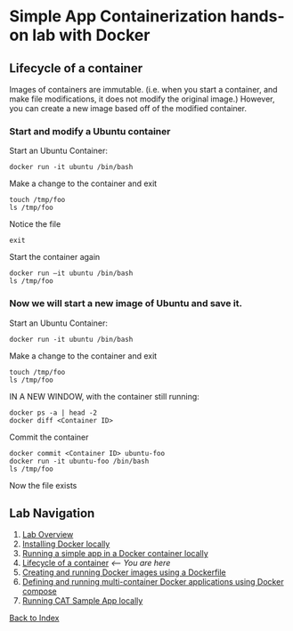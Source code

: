 # Simple App Containerization hands-on lab with Docker 
## Lifecycle of a container

Images of containers are immutable.  (i.e. when you start a container, and make file modifications, it does not modify the original image.)  However, you can create a new image based off of the modified container.

### Start and modify a Ubuntu container 
Start an Ubuntu Container:
```
docker run -it ubuntu /bin/bash
```

Make a change to the container and exit
```
touch /tmp/foo
ls /tmp/foo
```

Notice the file
```
exit
```

Start the container again
```
docker run –it ubuntu /bin/bash
ls /tmp/foo
```

### Now we will start a new image of Ubuntu and save it.
Start an Ubuntu Container:
```
docker run -it ubuntu /bin/bash
```

Make a change to the container and exit
```
touch /tmp/foo
ls /tmp/foo
```

IN A NEW WINDOW, with the container still running:
```
docker ps -a | head -2
docker diff <Container ID>
```

Commit the container
```
docker commit <Container ID> ubuntu-foo
docker run -it ubuntu-foo /bin/bash
ls /tmp/foo
```

Now the file exists


## Lab Navigation
1. [Lab Overview](./index.html)
1. [Installing Docker locally](./step01.html)
1. [Running a simple app in a Docker container locally](./step02.html)
1. [Lifecycle of a container](./step03.html) *<-- You are here*
1. [Creating and running Docker images using a Dockerfile](./step04.html)
1. [Defining and running multi-container Docker applications using Docker compose](./step05.html)
1. [Running CAT Sample App locally](./step06.html)

[Back to Index](../../index.html)
